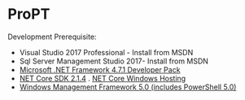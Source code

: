 # ProPT


Development Prerequisite:
* Visual Studio 2017 Professional - Install from MSDN
* Sql Server Management Studio 2017- Install from MSDN
* [Microsoft .NET Framework 4.7.1 Developer Pack](https://www.microsoft.com/en-us/download/details.aspx?id=56119)
* [NET Core SDK 2.1.4](https://www.microsoft.com/net/download/thank-you/dotnet-sdk-2.1.4-windows-x64-installer)
. [NET Core Windows Hosting](https://aka.ms/dotnetcore-2-windowshosting)
* [Windows Management Framework 5.0 (includes PowerShell 5.0)](https://www.microsoft.com/en-us/download/details.aspx?id=50395)
